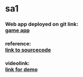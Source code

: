 # sa1
### Web app deployed on git link:<br>[game app](https://sadhik03052000.github.io/sa1/#)<br>
### reference:<br>[link to sourcecode](https://github.com/sadhik03052000/sa1/blob/master/index.html)
### videolink:<br>[link for demo](https://youtu.be/8-3GQKBo6_M)
